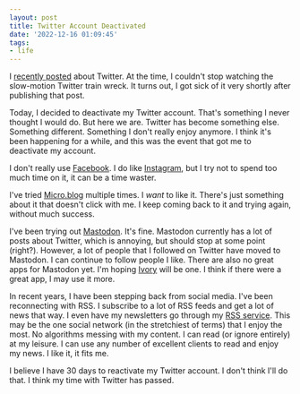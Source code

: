 ```yaml
---
layout: post
title: Twitter Account Deactivated
date: '2022-12-16 01:09:45'
tags:
- life
---
```


I [recently posted](/2022/11/11/on-twitter/) about Twitter. At the time, I couldn't stop watching the slow-motion Twitter train wreck. It turns out, I got sick of it very shortly after publishing that post. 

Today, I decided to deactivate my Twitter account. That's something I never thought I would do. But here we are. Twitter has become something else. Something different. Something I don't really enjoy anymore. I think it's been happening for a while, and this was the event that got me to deactivate my account.

I don't really use [Facebook](https://www.facebook.com). I do like [Instagram](https://www.instagram.com), but I try not to spend too much time on it, it can be a time waster.

I've tried [Micro.blog](https://micro.blog/rwgrier) multiple times. I _want_ to like it. There's just something about it that doesn't click with me. I keep coming back to it and trying again, without much success.

I've been trying out [Mastodon](https://mastodon.social/@rwgrier). It's fine. Mastodon currently has a lot of posts about Twitter, which is annoying, but should stop at some point (right?). However, a lot of people that I followed on Twitter have moved to Mastodon. I can continue to follow people I like. There are also no great apps for Mastodon yet. I'm hoping [Ivory](https://tapbots.social/@ivory) will be one. I think if there were a great app, I may use it more.

In recent years, I have been stepping back from social media. I've been reconnecting with RSS. I subscribe to a lot of RSS feeds and get a lot of news that way. I even have my newsletters go through my [RSS service](https://feedbin.com). This may be the one social network (in the stretchiest of terms) that I enjoy the most. No algorithms messing with my content. I can read (or ignore entirely) at my leisure. I can use any number of excellent clients to read and enjoy my news. I like it, it fits me.

I believe I have 30 days to reactivate my Twitter account. I don't think I'll do that. I think my time with Twitter has passed.

